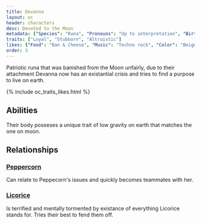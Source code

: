 ```yaml
---
title: Devanna
layout: oc
header: characters
desc: Devoted to the Moon
metadata: {"Species": "Runa", "Pronouns": "Up to interpretation", "Birthday": "20.07" , "Height": "186 cm"}
traits: ["Loyal", "Stubborn", "Altruistic"]
likes: {"Food": "Ban & Cheese", "Music": "Techno rock", "Color": "Beige"}
order: 3
---
```

Patriotic runa that was banished from the Moon unfairly, due to their attachment Devanna now has an existantial crisis and tries to find a purpose to live on earth.

{% include oc_traits_likes.html %}

## Abilities
Their body posseses a unique trait of low gravity on earth that matches the one on moon.

## Relationships
### [Peppercorn](/ocs/peppercorn)
Can relate to Peppecorn's issues and quickly becomes teammates with her.
### [Licorice](/ocs/licorice)
Is terrified and mentally tormented by existance of everything Licorice stands for. Tries their best to fend them off.
